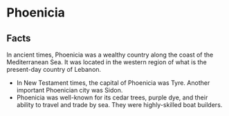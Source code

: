 # Phoenicia

## Facts

In ancient times, Phoenicia was a wealthy country along the coast of the Mediterranean Sea. It was located in the western region of what is the present-day country of Lebanon.

* In New Testament times, the capital of Phoenicia was Tyre. Another important Phoenician city was Sidon.
* Phoenicia was well-known for its cedar trees, purple dye, and their ability to travel and trade by sea. They were highly-skilled boat builders.